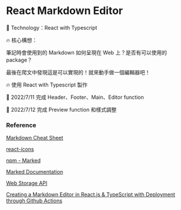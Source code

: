 # React Markdown Editor

:rocket: Technology：React with Typescript

:fire: 核心構想：

筆記時會使用到的 Markdown 如何呈現在 Web 上？是否有可以使用的 package？

最後在爬文中發現這是可以實現的！就來動手做一個編輯器吧！

:fire: 使用 React with Typescript 製作

:pushpin: 2022/7/11 完成 Header、Footer、Main、Editor function

:pushpin: 2022/7/12 完成 Preview function 和樣式調整

### Reference
[Markdown Cheat Sheet](https://www.markdownguide.org/cheat-sheet/)

[react-icons](https://react-icons.github.io/react-icons/icons?name=fi)

[npm - Marked](https://www.npmjs.com/package/marked)

[Marked Documentation](https://marked.js.org)

[Web Storage API](https://developer.mozilla.org/en-US/docs/Web/API/Web_Storage_API)

[Creating a Markdown Editor in React.js & TypeScript with Deployment through Github Actions](https://dev.to/ashwamegh/creating-a-markdown-editor-in-react-js-typescript-with-deployment-through-github-actions-hfn)
